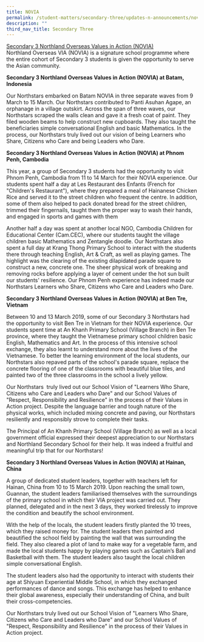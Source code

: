 ```yaml
---
title: NOVIA
permalink: /student-matters/secondary-three/updates-n-announcements/novia/
description: ""
third_nav_title: Secondary Three
---
```

<p><u>Secondary 3 Northland Overseas Values in Action (NOVIA)</u><br />Northland Overseas VIA (NOVIA) is a signature school programme where the entire cohort of Secondary 3 students is given the opportunity to serve the Asian community.</p>
<p><strong>Secondary 3 Northland Overseas Values in Action (NOVIA) at Batam, Indonesia</strong></p>
<p>Our Northstars embarked on Batam NOVIA in three separate waves from 9 March to 15 March. Our Northstars contributed to Panti Asuhan Agape, an orphanage in a village outskirt. Across the span of three waves, our Northstars scraped the walls clean and gave it a fresh coat of paint. They filed wooden beams to help construct new cupboards. They also taught the beneficiaries simple conversational English and basic Mathematics. In the process, our Northstars truly lived out our vision of being Learners who Share, Citizens who Care and being Leaders who Dare.&nbsp;</p>
<p><strong>Secondary 3 Northland Overseas Values in Action (NOVIA) at Phnom Penh, Cambodia</strong></p>
<p>This year, a group of Secondary 3 students had the opportunity to visit Phnom Penh, Cambodia from 11 to 14 March for their NOVIA experience. Our students spent half a day at Les Restaurant des Enfants (French for "Children's Restaurant"), where they prepared a meal of Hainanese Chicken Rice and served it to the street children who frequent the centre. In addition, some of them also helped to pack donated bread for the street children, trimmed their fingernails, taught them the proper way to wash their hands, and engaged in sports and games with them</p>
<p>Another half a day was spent at another local NGO, Cambodia Children for Educational Center (Cam.CEC), where our students taught the village children basic Mathematics and Zentangle doodle. Our Northstars also spent a full day at Krang Thong Primary School to interact with the students there through teaching English, Art &amp; Craft, as well as playing games. The highlight was the clearing of the existing dilapidated parade square to construct a new, concrete one. The sheer physical work of breaking and removing rocks before applying a layer of cement under the hot sun built our students' resilience. Our Phnom Penh experience has indeed made our Northstars Learners who Share, Citizens who Care and Leaders who Dare.</p>
<p><strong>Secondary 3 Northland Overseas Values in Action (NOVIA) at Ben Tre, Vietnam</strong></p>
<p>Between 10 and 13 March 2019, some of our Secondary 3 Northstars had the opportunity to visit Ben Tre in Vietnam for their NOVIA experience. Our students spent time at An Khanh Primary School (Village Branch) in Ben Tre province, where they taught the Vietnamese primary school children basic English, Mathematics and Art. In the process of this intensive school exchange, they also learnt to understand more about the lives of the Vietnamese. To better the learning environment of the local students, our Northstars also repaved parts of the school's parade square, replace the concrete flooring of one of the classrooms with beautiful blue tiles, and painted two of the three classrooms in the school a lively yellow.</p>
<p>Our Northstars&nbsp; truly lived out our School Vision of "Learners Who Share, Citizens who Care and Leaders who Dare" and our School Values of "Respect, Responsibility and Resilience" in the process of their Values in Action project. Despite the language barrier and tough nature of the physical works, which included mixing concrete and paving, our Northstars resiliently and responsibly strove to complete their tasks.</p>
<p>The Principal of An Khanh Primary School (Village Branch) as well as a local government official expressed their deepest appreciation to our Northstars and Northland Secondary School for their help. It was indeed a fruitful and meaningful trip that for our Northstars!</p>
<p><strong>Secondary 3 Northland Overseas Values in Action (NOVIA) at Hainan, China</strong></p>
<p>A group of dedicated student leaders, together with teachers left for Hainan, China from 10 to 15 March 2019. Upon reaching the small town, Guannan, the student leaders familiarised themselves with the surroundings of the primary school in which their VIA project was carried out. They planned, delegated and in the next 3 days, they worked tirelessly to improve the condition and beautify the school environment.</p>
<p>With the help of the locals, the student leaders firstly planted the 10 trees, which they raised money for. The student leaders then painted and beautified the school field by painting the wall that was surrounding the field. They also cleared a plot of land to make way for a vegetable farm, and made the local students happy by playing games such as Captain&rsquo;s Ball and Basketball with them. The student leaders also taught the local children simple conversational English.</p>
<p>The student leaders also had the opportunity to interact with students their age at Shiyuan Experiential Middle School, in which they exchanged performances of dance and songs. This exchange has helped to enhance their global awareness, especially their understanding of China, and built their cross-competencies.</p>
<p>Our Northstars truly lived out our School Vision of "Learners Who Share, Citizens who Care and Leaders who Dare" and our School Values of "Respect, Responsibility and Resilience" in the process of their Values in Action project.</p>